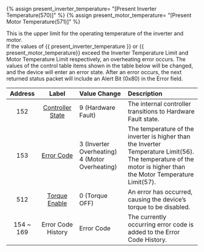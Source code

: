 {% assign present_inverter_temperature= "[Present Inverter Temperature(570)]" %}
{% assign present_motor_temperature= "[Present Motor Temperature(571)]" %}

This is the upper limit for the operating temperature of the inverter and motor.  
If the values of {{ present_inverter_temperature }} or {{ present_motor_temperature}} exceed the Inverter Temperature Limit and Motor Temperature Limit respectively, an overheating error occurs. The values of the control table items shown in the table below will be changed, and the device will enter an error state. After an error occurs, the next returned status packet will include an Alert Bit (0x80) in the Error field.


| Address   | Label              | Value Change                                        | Description                                                                          |
|:---------:|:------------------:|:----------------------------------------------------|:------------------------------------------------------------------------------------------|
| 152       | [Controller State]    | 9 (Hardware Fault)                                  | The internal controller transitions to Hardware Fault state.                          |
| 153       | [Error Code]       | 3 (Inverter Overheating)<br />4 (Motor Overheating) | The temperature of the inverter is higher than the Inverter Temperature Limit(56).<br />The temperature of the motor is higher than the Motor Temperature Limit(57). |
| 512       | [Torque Enable]    | 0 (Torque OFF)                                      | An error has occurred, causing the device’s torque to be disabled.                              |
| 154 ~ 169 | Error Code History | Error Code                                          | The currently occurring error code is added to the Error Code History.                    |

[Controller State]: #controller-state152
[Error Code]: #error-code153
[Torque Enable]: #torque-enable512

